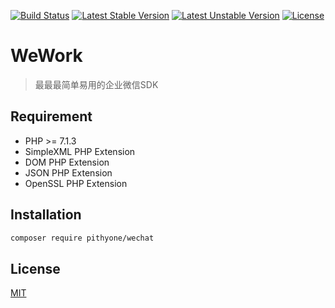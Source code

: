 [![Build Status](https://travis-ci.org/pithyone/wechat.svg?branch=master)](https://travis-ci.org/pithyone/wechat)
[![Latest Stable Version](https://poser.pugx.org/pithyone/wechat/v/stable)](https://packagist.org/packages/pithyone/wechat)
[![Latest Unstable Version](https://poser.pugx.org/pithyone/wechat/v/unstable)](https://packagist.org/packages/pithyone/wechat)
[![License](https://poser.pugx.org/pithyone/wechat/license)](https://packagist.org/packages/pithyone/wechat)

# WeWork

> 最最最简单易用的企业微信SDK

## Requirement

- PHP >= 7.1.3
- SimpleXML PHP Extension
- DOM PHP Extension
- JSON PHP Extension
- OpenSSL PHP Extension

## Installation

```bash
composer require pithyone/wechat
```

## License

[MIT](https://github.com/pithyone/wechat/blob/master/LICENSE)
